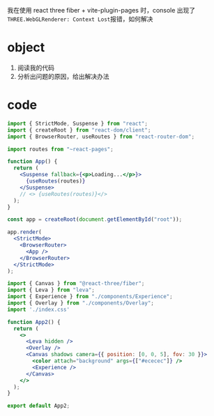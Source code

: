 我在使用 react three fiber + vite-plugin-pages 时，console 出现了`THREE.WebGLRenderer: Context Lost`报错，如何解决

# object

1. 阅读我的代码
2. 分析出问题的原因，给出解决办法

# code

```main.jsx
import { StrictMode, Suspense } from "react";
import { createRoot } from "react-dom/client";
import { BrowserRouter, useRoutes } from "react-router-dom";

import routes from "~react-pages";

function App() {
  return (
    <Suspense fallback={<p>Loading...</p>}>
      {useRoutes(routes)}
    </Suspense>
    // <> {useRoutes(routes)}</>
  );
}

const app = createRoot(document.getElementById("root"));

app.render(
  <StrictMode>
    <BrowserRouter>
      <App />
    </BrowserRouter>
  </StrictMode>
);
```

```src/pages/SlideShow/index.jsx
import { Canvas } from "@react-three/fiber";
import { Leva } from "leva";
import { Experience } from "./components/Experience";
import { Overlay } from "./components/Overlay";
import './index.css'

function App2() {
  return (
    <>
      <Leva hidden />
      <Overlay />
      <Canvas shadows camera={{ position: [0, 0, 5], fov: 30 }}>
        <color attach="background" args={["#ececec"]} />
        <Experience />
      </Canvas>
    </>
  );
}

export default App2;
```
